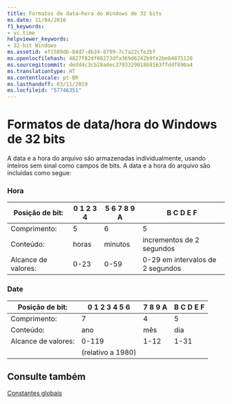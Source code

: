 ```yaml
---
title: Formatos de data–hora do Windows de 32 bits
ms.date: 11/04/2016
f1_keywords:
- vc.time
helpviewer_keywords:
- 32-bit Windows
ms.assetid: ef1589db-84d7-4b24-8799-7c7a22cfe2bf
ms.openlocfilehash: 4827f82df08273dfa369d6242b9fe2be84875128
ms.sourcegitcommit: dedd4c3cb28adec3793329018b9163ffddf890a4
ms.translationtype: HT
ms.contentlocale: pt-BR
ms.lasthandoff: 03/11/2019
ms.locfileid: "57746351"
---
```

# <a name="32-bit-windows-timedate-formats"></a>Formatos de data/hora do Windows de 32 bits

A data e a hora do arquivo são armazenadas individualmente, usando inteiros sem sinal como campos de bits. A data e a hora do arquivo são incluídas como segue:

### <a name="time"></a>Hora

|Posição de bit:|0   1   2   3   4|5   6   7   8   9   A|B   C   D   E   F|
|-------------------|-----------------------|---------------------------|-----------------------|
|Comprimento:|5|6|5|
|Conteúdo:|horas|minutos|incrementos de 2 segundos|
|Alcance de valores:|0-23|0-59|0-29 em intervalos de 2 segundos|

### <a name="date"></a>Date

|Posição de bit:|0   1   2   3   4   5   6|7   8   9   A|B   C   D   E   F|
|-------------------|-------------------------------|-------------------|-----------------------|
|Comprimento:|7|4|5|
|Conteúdo:|ano|mês|dia|
|Alcance de valores:|0-119|1-12|1-31|
||(relativo a 1980)|||

## <a name="see-also"></a>Consulte também

[Constantes globais](../c-runtime-library/global-constants.md)
